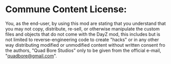 Commune Content License:
========================

You, as the end-user, by using this mod are stating that you understand that you may not copy, distribute, re-sell, or otherwise manipulate the custom files and objects that do
not come with the DayZ mod, this includes but is not limited to reverse-engineering code to create "hacks" or in any
other way distributing modified or unmodified content without written consent fro the authors, "Quad Bore Studios"
only to be given from the official e-mail, "quadbore@gmail.com".
